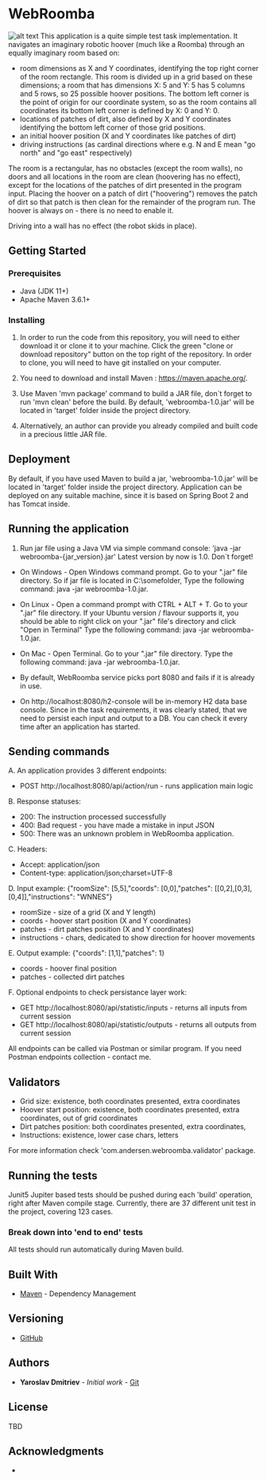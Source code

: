
# WebRoomba

![alt text](https://spectrum.ieee.org/image/Mjk4NjEyNg.jpeg)
This application  is a quite simple test task implementation.
It navigates an imaginary robotic hoover (much like a Roomba) through an equally imaginary room based on:

- room dimensions as X and Y coordinates, identifying the top right corner of the room rectangle. 
    This room is divided up in a grid based on these dimensions; a room that has dimensions X: 5 and Y: 5 has 5 columns and 5 rows,
    so 25 possible hoover positions. The bottom left corner is the point of origin for our coordinate system, 
    so as the room contains all coordinates its bottom left corner is defined by X: 0 and Y: 0.
- locations of patches of dirt, also defined by X and Y coordinates identifying the bottom left corner of those grid positions.
- an initial hoover position (X and Y coordinates like patches of dirt)
- driving instructions (as cardinal directions where e.g. N and E mean "go north" and "go east" respectively)

The room is a rectangular, has no obstacles (except the room walls), no doors and all locations in the room are clean (hoovering has no effect),
except for the locations of the patches of dirt presented in the program input.
Placing the hoover on a patch of dirt ("hoovering") removes the patch of dirt so that patch is then clean for the remainder of the program run. 
The hoover is always on - there is no need to enable it.

Driving into a wall has no effect (the robot skids in place).

## Getting Started


### Prerequisites

- Java (JDK 11+)
- Apache Maven 3.6.1+ 

### Installing

1. In order to run the code from  this repository, you will need to either download it or clone it to your machine. 
    Click the green "clone or download repository" button on the top right of the repository.
    In order to clone, you will need to have git installed on your computer.
    
2. You need to download and install Maven : https://maven.apache.org/.    
    
3. Use Maven 'mvn package' command to  build a JAR file, don`t forget to run 'mvn clean' before the build.
    By default, 'webroomba-1.0.jar' will be located in 'target' folder inside the project directory.
    
4. Alternatively, an author can provide you already compiled and built code in a precious little JAR file.    
    
    
## Deployment

By default,  if you have used Maven to build a jar, 'webroomba-1.0.jar' will be located in 'target' folder inside the project directory.
Application can be deployed on any suitable machine, since it is based on Spring Boot 2 and has Tomcat inside.

## Running the application
1. Run jar file using a Java VM via simple command console:  'java -jar webroomba-{jar_version}.jar'
    Latest version by now is 1.0. Don`t forget!
  *   On Windows - Open Windows command prompt. Go to your ".jar" file directory.
                 So if jar file is located in C:\somefolder, 
                 Type the following command: java -jar webroomba-1.0.jar.
    
  *   On Linux - Open a command prompt with CTRL + ALT + T.
               Go to your ".jar" file directory. If your Ubuntu version / flavour supports it, 
               you should be able to right click on your ".jar" file's directory and click "Open in Terminal"
               Type the following command: java -jar webroomba-1.0.jar.
               
  *   On Mac -   Open Terminal.
               Go to your ".jar" file directory. 
               Type the following command: java -jar webroomba-1.0.jar.
               
  *  By default, WebRoomba service picks port 8080 and fails if it is already in use.

  *  On http://localhost:8080/h2-console will be in-memory H2 data base console. Since in the task requirements, 
     it was clearly stated, that we need to persist  each input and output to a DB.
     You can check it every time after an application has started.
   
## Sending commands

A. An application provides 3 different endpoints:              

* POST http://localhost:8080/api/action/run - runs application main logic

B. Response statuses:
* 200: The instruction processed successfully
* 400: Bad request - you have made a mistake in input JSON
* 500: There was an unknown problem  in WebRoomba application.

C. Headers:
* Accept: application/json
* Content-type: application/json;charset=UTF-8

D. Input example:
{"roomSize": [5,5],"coords": [0,0],"patches": [[0,2],[0,3],[0,4]],"instructions": "WNNES"}

* roomSize - size of a grid (X and Y length)
* coords - hoover start position (X and Y coordinates)
* patches - dirt patches position (X and Y coordinates)
* instructions - chars, dedicated to show direction for hoover movements

E. Output example:
{"coords": [1,1],"patches": 1}
* coords - hoover final position
* patches - collected dirt patches

F. Optional endpoints to check persistance layer work:
* GET http://localhost:8080/api/statistic/inputs - returns all inputs from current session
* GET http://localhost:8080/api/statistic/outputs - returns all outputs from current session

All endpoints can be called via Postman or similar program.
If you need Postman endpoints collection - contact me.

## Validators

* Grid size: existence, both coordinates presented, extra coordinates
* Hoover start position: existence, both coordinates presented, extra coordinates, out of grid coordinates
* Dirt patches position: both coordinates presented, extra coordinates, 
* Instructions: existence, lower case chars, letters

For more information check 'com.andersen.webroomba.validator' package.

## Running the tests

Junit5 Jupiter based tests should be pushed during each 'build' operation, right after Maven compile stage.
Currently, there are 37 different unit test in the project, covering 123 cases.

### Break down into 'end to end' tests

All tests should run automatically during Maven build.


## Built With

* [Maven](https://maven.apache.org/) - Dependency Management


## Versioning

* [GitHub](https://https://github.com/) 


## Authors

* **Yaroslav Dmitriev** -  *Initial work* - [Git](https://github.com/Yaroslav40k)


## License

TBD

## Acknowledgments

* 

